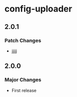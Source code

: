 # config-uploader

## 2.0.1

### Patch Changes

- jjjjj

## 2.0.0

### Major Changes

- First release
